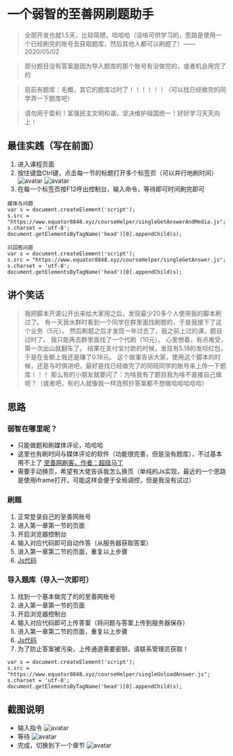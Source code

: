 # 一个弱智的至善网刷题助手
> 全部开发也就1.5天，比较简陋，哈哈哈（没啥可供学习的，思路是使用一个已经刷完的账号去获取题库，然后其他人都可以刷题了）——2020/05/02

> 部分题目没有答案是因为导入题库的那个账号有没做完的，或者机会用完了的

> 目前有题库：毛概，其它的题库过时了！！！！！！（可以找已经做完的同学弄一下题库吧）

> 请勿用于盈利！富强民主文明和谐，坚决维护祖国统一！好好学习天天向上！

## 最佳实践（写在前面）
1. 进入课程页面
2. 按住键盘Ctrl键，点击每一节的标题打开多个标签页（可以并行地刷时间）
![avatar](src/main/resources/images/多开.png)
![avatar](src/main/resources/images/标签页多开.jpg)
3. 在每一个标签页按F12呼出控制台，输入命令，等待即可时间刷完即可
```
媒体与问题
var s = document.createElement('script');
s.src = "https://www.equator8848.xyz/courseHelper/singleGetAnswerAndMedia.js";
s.charset = 'utf-8';
document.getElementsByTagName('head')[0].appendChild(s);
```
```
只回答问题
var s = document.createElement('script');
s.src = "https://www.equator8848.xyz/courseHelper/singleGetAnswer.js";
s.charset = 'utf-8';
document.getElementsByTagName('head')[0].appendChild(s);
```

## 讲个笑话
> 我把脚本开源公开出来给大家用之后，发现最少20多个人使用我的脚本刷过了。
> 有一天我水群时看到一个同学在群里面找刷题的，于是我接下了这个业务（5元）。
> 然后刷题之后才发现一年过去了，我之前上过的课，题目过时了。
> 我只能再去群里面找了一个代刷（10元）。
> 心里想着，有点难受，第一次出山就翻车了。
> 结果在支付宝付款的时候，发现有5.18的发呗红包，于是在金额上我还是赚了0.18元。
> 这个故事告诉大家，使用这个脚本的时候，还是与时俱进吧，最好是找已经做完了的同班同学的账号来上传一下题库！！！
> 那么有的小朋友就要问了：为啥我有了题目我为啥不直接自己做呢？（或者吧，有的人就像我一样连照抄答案都不想做哈哈哈哈哈）

## 思路

### 弱智在哪里呢？
- 只能做题和刷媒体评论，哈哈哈
- 这里也有刷时间与媒体评论的软件（功能很完善，但是没有题库），不过基本用不上了 [至善网刷客，作者：超级马丁](至善网.zip)
- 需要手动换页，希望有大佬告诉我怎么换页（单纯的Js实现，最近的一个思路是使用iframe打开，可能这样会便于全局调控，但是我没有试过）


### 刷题
1. 正常登录自己的至善网账号
2. 进入第一章第一节的页面
3. 开启浏览器控制台
4. 输入对应代码即可自动作答（从服务器获取答案）
5. 进入第一章第二节的页面，重复以上步骤
6. [Js代码](/src/main/resources/static/singleGetAnswer.js) 

### 导入题库（导入一次即可）
1. 找到一个基本做完了的的至善网账号
2. 进入第一章第一节的页面
3. 开启浏览器控制台
4. 输入对应代码即可上传答案（将问题与答案上传到服务器保存）
5. 进入第一章第二节的页面，重复以上步骤
6. [Js代码](/src/main/resources/static/singleUoloadAnswer.js) 
7. 为了防止答案被污染，上传通道需要密钥，请联系管理员获取！
```
var s = document.createElement('script');
s.src = "https://www.equator8848.xyz/courseHelper/singleUoloadAnswer.js";
s.charset = 'utf-8';
document.getElementsByTagName('head')[0].appendChild(s);
```


## 截图说明
- 输入指令
![avatar](src/main/resources/images/控制台输入代码.jpg)
- 等待
![avatar](src/main/resources/images/答题完毕.jpg)
- 完成，切换到下一个章节
![avatar](src/main/resources/images/答题完毕自动刷新.jpg)
